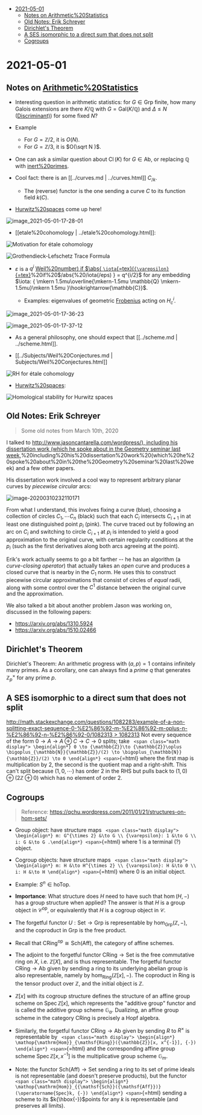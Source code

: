 -   [2021-05-01](#section)
    -   [Notes on Arithmetic%20Statistics](#notes-on-arithmetic20statistics)
    -   [Old Notes: Erik Schreyer](#old-notes-erik-schreyer)
    -   [Dirichlet's Theorem](#dirichlets-theorem)
    -   [A SES isomorphic to a direct sum that does not split](#a-ses-isomorphic-to-a-direct-sum-that-does-not-split)
    -   [Cogroups](#cogroups)














# 2021-05-01

## Notes on [Arithmetic%20Statistics](Arithmetic%20Statistics)

-   Interesting question in arithmetic statistics: for $G \in {\mathsf{Grp}}$ finite, how many Galois extensions are there $K/{\mathbb{Q}}$ with $G = { \mathsf{Gal}} (K/{\mathbb{Q}})$ and $\Delta \leq N$ ([Discriminant)](Discriminant)) for some fixed $N$?

-   Example

    -   For $G={\mathbb{Z}}/2$, it is $O(N)$.
    -   For $G={\mathbb{Z}}/3$, it is $O(\sqrt N )$.

-   One can ask a similar question about ${ \operatorname{Cl}} (K)$ for $G\in {\mathsf{Ab}}$, or replacing ${\mathbb{Q}}$ with [inert%20primes](inert%20primes).

-   Cool fact: there is an [[../curves.md | ../curves.html]] $C_{/k}$.

    -   The (reverse) functor is the one sending a curve $C$ to its function field $k(C)$.

-   [Hurwitz%20spaces](Hurwitz%20spaces) come up here!

![image_2021-05-01-17-28-01](_attachments/image_2021-05-01-17-28-01.png)

-   [[etale%20cohomology | ../etale%20cohomology.html]]:

![Motivation for étale cohomology](_attachments/image_2021-05-01-17-31-16.png)

![Grothendieck-Lefschetz Trace Formula](_attachments/image_2021-05-01-17-32-42.png)

-   ${\varepsilon}$ is a $q^i$ [Weil%20number) if \$\\abs{ `\iota`{=tex}(`{\varepsilon}`{=tex}](Weil%20number)%20if%20$/abs{%20/iota(/eps) } = q^{i/2}$ for any embedding $\iota: { \mkern 1.5mu\overline{\mkern-1.5mu \mathbb{Q} \mkern-1.5mu}\mkern 1.5mu }\hookrightarrow{\mathbb{C}}$.

    -   Examples: eigenvalues of geometric [Frobenius](Frobenius) acting on $H^i_c$.

![image_2021-05-01-17-36-23](_attachments/image_2021-05-01-17-36-23.png)

![image_2021-05-01-17-37-12](_attachments/image_2021-05-01-17-37-12.png)

-   As a general philosophy, one should expect that [[../scheme.md | ../scheme.html]].

-   [[../Subjects/Weil%20Conjectures.md | Subjects/Weil%20Conjectures.html]]

![RH for étale cohomology](_attachments/image_2021-05-01-17-48-07.png)

-   [Hurwitz%20spaces](Hurwitz%20spaces):

![Homological stability for Hurwitz spaces](_attachments/image_2021-05-01-17-51-07.png)

## Old Notes: Erik Schreyer

> Some old notes from March 10th, 2020

I talked to [http://www.jasoncantarella.com/wordpress/), including his dissertation work (which he spoke about in the Geometry seminar last week](http://www.jasoncantarella.com/wordpress/),%20including%20his%20dissertation%20work%20(which%20he%20spoke%20about%20in%20the%20Geometry%20seminar%20last%20week) and a few other papers.

His dissertation work involved a cool way to represent arbitrary planar curves by *piecewise circular* arcs:

![image-20200310232110171](_attachments/image-20200310232110171.png)

From what I understand, this involves fixing a curve (blue), choosing a collection of circles $C_1, \cdots C_n$ (black) such that each $C_i$ intersects $C_{i+1}$ in at least one distinguished point $p_i$ (pink). The curve traced out by following an arc on $C_i$ and switching to circle $C_{i+1}$ at $p_i$ is intended to yield a good approximation to the original curve, with certain regularity conditions at the $p_i$ (such as the first derivatives along both arcs agreeing at the point).

Erik's work actually seems to go a bit farther -- he has an algorithm (a *curve-closing operator*) that actually takes an *open* curve and produces a closed curve that is nearby in the $C_1$ norm. He uses this to construct piecewise circular approximations that consist of circles of *equal* radii, along with some control over the $C^1$ distance between the original curve and the approximation.

We also talked a bit about another problem Jason was working on, discussed in the following papers:

-   <https://arxiv.org/abs/1310.5924>
-   <https://arxiv.org/abs/1510.02466>

## Dirichlet's Theorem

Dirichlet's Theorem: An arithmetic progress with $(a, p) = 1$ contains infinitely many primes. As a corollary, one can always find a *prime* $q$ that generates ${\mathbb{Z}}_p^{\times}$ for any prime $p$.

## A SES isomorphic to a direct sum that does not split

[http://math.stackexchange.com/questions/1082283/example-of-a-non-splitting-exact-sequence-0-%E2%86%92-m-%E2%86%92-m-oplus-n-%E2%86%92-n-%E2%86%92-0/1082313 \> 1082313](http://math.stackexchange.com/questions/1082283/example-of-a-non-splitting-exact-sequence-0-%E2%86%92-m-%E2%86%92-m-oplus-n-%E2%86%92-n-%E2%86%92-0/1082313#1082313) Not every sequence of the form $0\to A \to A \oplus C \to C \to 0$ splits; take `
<span class="math display">
\begin{align*}
0 \to {\mathbb{Z}}\to {\mathbb{Z}}\oplus \bigoplus_{\mathbb{N}}{\mathbb{Z}}/(2) \to \bigoplus_{\mathbb{N}}{\mathbb{Z}}/(2) \to 0
\end{align*}
<span>`{=html} where the first map is multiplication by 2, the second is the quotient map and a right-shift. This can't split because $(1, 0, \cdots)$ has order 2 in the RHS but pulls back to $(1, 0) \oplus (2{\mathbb{Z}}\oplus 0)$ which has no element of order 2.

## Cogroups

> Reference: <https://qchu.wordpress.com/2011/01/21/structures-on-hom-sets/>

-   Group object: have structure maps `
    <span class="math display">
    \begin{align*}
    m: G^{\times 2} &\to G \\
    {\varepsilon}: 1 &\to G \\
    i: G &\to G
    .\end{align*}
    <span>`{=html} where 1 is a terminal (?) object.

-   Cogroup objects: have structure maps `
    <span class="math display">
    \begin{align*}
    m: H &\to H^{\times 2} \\
    {\varepsilon}: H &\to 0 \\
    i: H &\to H
    \end{align*}
    <span>`{=html} where $0$ is an initial object.

-   Example: $S^n \in {\mathsf{ho}}{\mathsf{Top}}$.

-   **Importance**: What structure does $H$ need to have such that $\hom(H,{-})$ has a group structure when applied? The answer is that $H$ is a group object in $\mathcal{C}^{\operatorname{op}}$, or equivalently that $H$ is a cogroup object in $\mathcal{C}$.

-   The forgetful functor $U: {\mathsf{Set}}\to{\mathsf{Grp}}$ is representable by $\hom_{{\mathsf{Grp}}}({\mathbb{Z}}, {-})$, and the coproduct in ${\mathsf{Grp}}$ is the free product.

-   Recall that $\mathsf{CRing}^{\operatorname{op}}\cong {\mathsf{Sch}}({\mathsf{Aff}})$, the category of affine schemes.

-   The adjoint to the forgetful functor $\mathsf{CRing}\to {\mathsf{Set}}$ is the free commutative ring on $X$, i.e. ${\mathbb{Z}}[X]$, and is thus representable. The forgetful functor $\mathsf{CRing}\to {\mathsf{Ab}}$ given by sending a ring to its underlying abelian group is also representable, namely by $\hom_{\mathsf{Ring}}({\mathbb{Z}}[x], {-})$. The coproduct in $\mathsf{Ring}$ is the tensor product over ${\mathbb{Z}}$, and the initial object is ${\mathbb{Z}}$.

-   ${\mathbb{Z}}[x]$ with its cogroup structure defines the structure of an affine group scheme on $\operatorname{Spec}{\mathbb{Z}}[x]$, which represents the "additive group" functor and is called the additive group scheme ${\mathbb{G}}_a$. Dualizing, an affine group scheme in the category $\mathsf{CRing}$ is precisely a Hopf algebra.

-   Similarly, the forgetful functor $\mathsf{CRing}\to {\mathsf{Ab}}$ given by sending $R$ to $R^{\times}$ is representable by `
    <span class="math display">
    \begin{align*}
    \mathop{\mathrm{Hom}}_{\mathsf{Ring}}({\mathbb{Z}}[x, x^{-1}], {-})
    \end{align*}
    <span>`{=html} and the corresponding affine group scheme $\operatorname{Spec}{\mathbb{Z}}[x, x ^{-1}]$ is the multiplicative group scheme ${\mathbb{G}}_m$.

-   Note: the functor ${\mathsf{Sch}}({\mathsf{Aff}}) \to {\mathsf{Set}}$ sending a ring to its set of prime ideals is not representable (and doesn't preserve products), but the functor `
    <span class="math display">
    \begin{align*}
    \mathop{\mathrm{Hom}}_{{\mathsf{Sch}}({\mathsf{Aff}})}(\operatorname{Spec}k, {-})
    \end{align*}
    <span>`{=html} sending a scheme to its $k{\hbox{-}}$points for any $k$ is representable (and preserves all limits).
